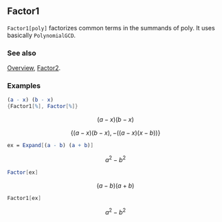 ## Factor1

`Factor1[poly]` factorizes common terms  in the summands of poly. It uses basically `PolynomialGCD`.

### See also

[Overview](Extra/FeynCalc.md), [Factor2](Factor2.md).

### Examples

```mathematica
(a - x) (b - x)
{Factor1[%], Factor[%]}
```

$$(a-x) (b-x)$$

$$\{(a-x) (b-x),-((a-x) (x-b))\}$$

```mathematica
ex = Expand[(a - b) (a + b)]
```

$$a^2-b^2$$

```mathematica
Factor[ex]
```

$$(a-b) (a+b)$$

```mathematica
Factor1[ex]
```

$$a^2-b^2$$
